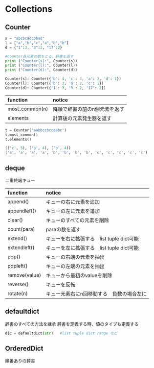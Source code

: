 # Collections

## Counter
```python
s = "abcbcaccbbad"
l = ["a","b","c","a","b","b"]
d = {"1":3, "3":2, "17":2}

#Counter各元素の数をとる、辞書を返す
print ("Counter(s):", Counter(s))
print ("Counter(l):", Counter(l))
print ("Counter(d):", Counter(d))
```
```python
Counter(s): Counter({'b': 4, 'c': 4, 'a': 3, 'd': 1})
Counter(l): Counter({'b': 3, 'a': 2, 'c': 1})
Counter(d): Counter({'1': 3, '3': 2, '17': 2})
```
|function|notice|
|:---- |:----|
|most_common(n)|降順で辞書の前のn個元素を返す|
|elements|計算後の元素発生器を返す|
```python
t = Counter("aabbccbccaabc")
t.most_common()
t.elements()
```
```python
(('c', 5), ('a', 4), ('b', 4))
('a', 'a', 'a', 'a', 'b', 'b', 'b', 'b', 'c', 'c', 'c', 'c', 'c')
```


## deque
二重終端キュー

|function|notice|
|:---------------------|:----|
|append()|キューの右に元素を追加|
|appendleft()|キューの左に元素を追加|
|clear()|キューのすべての元素を削除|
|count(para)|paraの数を返す|
|extend()|キューを右に拡張する　list tuple dict可能|
|extendleft()|キューを左に拡張する　list tuple dict可能|
|pop()|キューの右端の元素を抽出|
|popleft()|キューの左端の元素を抽出|
|remove(value)|キューから最初のvalueを削除|
|reverse()|キューを反転|
|rotate(n)|キュー元素右にn回移動する　負数の場合左に|

## defaultdict
辞書のすべての方法を継承
辞書を定義する時、値のタイプも定義する
```python
dic = defaultdict(str)   #list tuple dict range など
```
## OrderedDict

順番ありの辞書
